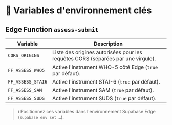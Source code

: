 # 🌱 Variables d'environnement clés

## Edge Function `assess-submit`

| Variable | Description |
| --- | --- |
| `CORS_ORIGINS` | Liste des origines autorisées pour les requêtes CORS (séparées par une virgule). |
| `FF_ASSESS_WHO5` | Active l'instrument WHO-5 côté Edge (`true` par défaut). |
| `FF_ASSESS_STAI6` | Active l'instrument STAI-6 (`true` par défaut). |
| `FF_ASSESS_SAM` | Active l'instrument SAM (`true` par défaut). |
| `FF_ASSESS_SUDS` | Active l'instrument SUDS (`true` par défaut). |

> ℹ️  Positionnez ces variables dans l'environnement Supabase Edge (`supabase env set …`).
